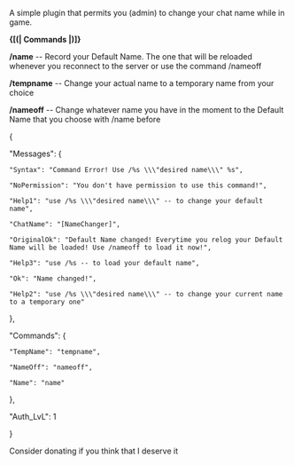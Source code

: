 A simple plugin that permits you (admin) to change your chat name while in game.

**{[(| Commands |)]}**

**/name** -- Record your Default Name. The one that will be reloaded whenever you reconnect to the server or use the command /nameoff

**/tempname** -- Change your actual name to a temporary name from your choice

**/nameoff** -- Change whatever name you have in the moment to the Default Name that you choose with /name before


{

  "Messages": {

    "Syntax": "Command Error! Use /%s \\\"desired name\\\" %s",

    "NoPermission": "You don't have permission to use this command!",

    "Help1": "use /%s \\\"desired name\\\" -- to change your default name",

    "ChatName": "[NameChanger]",

    "OriginalOk": "Default Name changed! Everytime you relog your Default Name will be loaded! Use /nameoff to load it now!",

    "Help3": "use /%s -- to load your default name",

    "Ok": "Name changed!",

    "Help2": "use /%s \\\"desired name\\\" -- to change your current name to a temporary one"

  },

  "Commands": {

    "TempName": "tempname",

    "NameOff": "nameoff",

    "Name": "name"

  },

  "Auth_LvL": 1

}




Consider donating if you think that I deserve it [](https://www.paypal.com/cgi-bin/webscr?cmd=_donations&business=NMSAMT36VTNTS&lc=GB&item_name=TheRotAG&currency_code=USD&bn=PP%2dDonationsBF%3abtn_donateCC_LG%2egif%3aNonHosted)